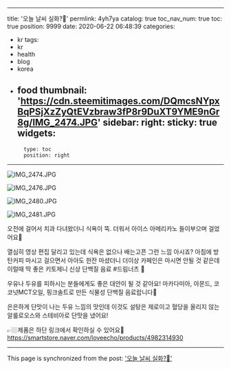 
---
title: '오늘 날씨 실화?🥵'
permlink: 4yh7ya
catalog: true
toc_nav_num: true
toc: true
position: 9999
date: 2020-06-22 06:48:39
categories:
- kr
tags:
- kr
- health
- blog
- korea
- food
thumbnail: 'https://cdn.steemitimages.com/DQmcsNYpxBqPSjXzZyQtEVzbraw3fP8r9DuXT9YME9nGr8g/IMG_2474.JPG'
sidebar:
    right:
        sticky: true
widgets:
    -
        type: toc
        position: right
---


![IMG_2474.JPG](https://cdn.steemitimages.com/DQmcsNYpxBqPSjXzZyQtEVzbraw3fP8r9DuXT9YME9nGr8g/IMG_2474.JPG)


![IMG_2476.JPG](https://cdn.steemitimages.com/DQmdFpuTJBJEmp1AvLLTSgCeAykqhToWhTTJMUmq9tHTxnB/IMG_2476.JPG)



![IMG_2480.JPG](https://cdn.steemitimages.com/DQmfLFN7pPvpM4s2aBCb8UqDSn73mMxuCdqQ8uRyQWjSKKT/IMG_2480.JPG)


![IMG_2481.JPG](https://cdn.steemitimages.com/DQmVQcBPshVUJE26MEYPFiVbpcXoDmoNWPEJuJQGnpv3V8x/IMG_2481.JPG)



오전에 걸어서 치과 다녀왔더니 식욕이 뚝.
더워서 아이스 아메리카노 들이부으며 걸었어요🤣

열심히 영상 편집 달리고 있는데
식욕은 없으나 배는고픈 그런 느낌 아시죠?
아침에 방탄커피 마시고 걸으면서 아아도 한잔 마셨더니
더이상 카페인은 마시면 안될 것 같은데
이럴때 딱 좋은 키토제니 신상 단백질 음료 #드림너츠 💙

우유나 두유를 피하시는 분들에게도
좋은 대안이 될 것 같아요!
마카다미아, 아몬드, 코코넛MCT오일, 핑크솔트로 만든
식물성 단백질 음료랍니다🥛

은은하게 단맛이 나는 두유 느낌의 맛인데
이것도 설탕은 제로이고 혈당을 올리지 않는
알룰로오스와 스테비아로 단맛을 냈어요!



👉🏼제품은 하단 링크에서 확인하실 수 있어요💙
https://smartstore.naver.com/loveecho/products/4982314930

- - -

This page is synchronized from the post: ['오늘 날씨 실화?🥵'](https://steemit.com/@loveecho/4yh7ya)
